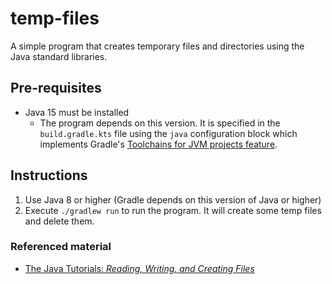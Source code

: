 # temp-files

A simple program that creates temporary files and directories using the Java standard libraries.

## Pre-requisites

* Java 15 must be installed
  * The program depends on this version. It is specified in the `build.gradle.kts` file using the `java` configuration
    block which implements Gradle's [Toolchains for JVM projects feature](https://docs.gradle.org/current/userguide/toolchains.html). 

## Instructions

1. Use Java 8 or higher (Gradle depends on this version of Java or higher)
1. Execute `./gradlew run` to run the program. It will create some temp files and delete them.

### Referenced material

* [The Java Tutorials: *Reading, Writing, and Creating Files*](https://docs.oracle.com/javase/tutorial/essential/io/file.html)
